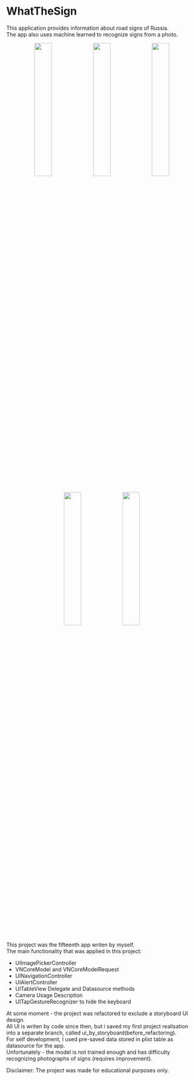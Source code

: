 # WhatTheSign
This application provides information about road signs of Russia.\
The app also uses machine learned to recognize signs from a photo.

<p align="center">
<img src="https://user-images.githubusercontent.com/82824022/215159649-8a7f5d22-5c1b-4ec1-8895-9cc00c4303c7.PNG" width=30% height=30%>
<img src="https://user-images.githubusercontent.com/82824022/215159640-8c1cc77c-bb0f-4211-978e-11a425888e3e.PNG" width=30% height=30%>
<img src="https://user-images.githubusercontent.com/82824022/215159608-43f7db5a-ad5c-4405-bf63-eb12b7aa0c9b.PNG" width=30% height=30%>

</p>
<p align="center">
<img src="https://user-images.githubusercontent.com/82824022/215159629-8db85f92-bba4-4187-8da2-db9a0964b909.PNG" width=30% height=30%>
<img src="https://user-images.githubusercontent.com/82824022/215164640-80f0d0c2-51c4-4083-a11d-e8b1c236b2b2.PNG" width=30% height=30%>
</p>

This project was the fifteenth app writen by myself.\
The main functionality that was applied in this project:
- UIImagePickerController
- VNCoreModel and VNCoreModelRequest
- UINavigationController
- UIAlertController
- UITableView Delegate and Datasource methods
- Camera Usage Description
- UITapGestureRecognizer to hide the keyboard

At some moment - the project was refactored to exclude a storyboard UI design.\
All UI is writen by code since then, but i saved my first project realisation into a separate branch, called ui_by_storyboard(before_refactoring).\
For self development, I used pre-saved data stored in plist table as datasource for the app.\
Unfortunately - the model is not trained enough and has difficulty recognizing photographs of signs (requires improvement).

Disclaimer:
The project was made for educational purposes only.
